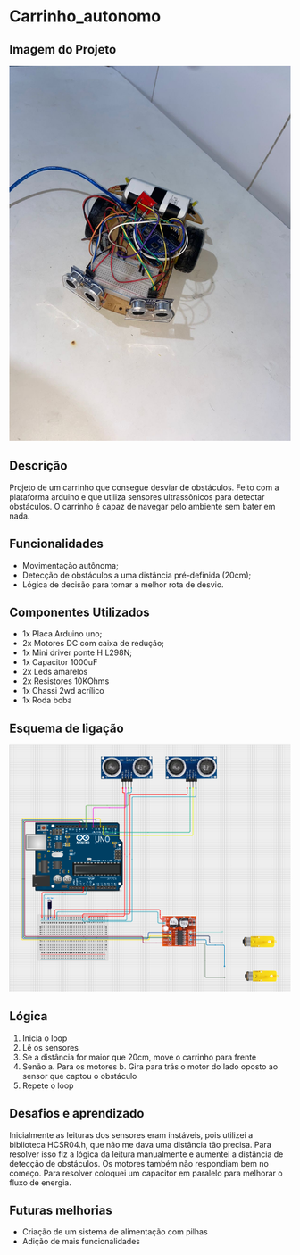 # Carrinho_autonomo

## Imagem do Projeto
![Imagem do carrinho](./imagens/imgPrincipalCarrinho.jpg)

## Descrição
Projeto de um carrinho que consegue desviar de obstáculos. Feito com a plataforma arduino e que utiliza
sensores ultrassônicos para detectar obstáculos. O carrinho é capaz de navegar pelo ambiente sem bater 
em nada.

## Funcionalidades
* Movimentação autônoma;
* Detecção de obstáculos a uma distância pré-definida (20cm);
* Lógica de decisão para tomar a melhor rota de desvio.

## Componentes Utilizados
* 1x Placa Arduino uno;
* 2x Motores DC com caixa de redução;
* 1x Mini driver ponte H L298N;
* 1x Capacitor 1000uF
* 2x Leds amarelos
* 2x Resistores 10KOhms
* 1x Chassi 2wd acrílico
* 1x Roda boba

## Esquema de ligação
![Imagem do circuito](./imagens/circuitoCarrinho.png)

## Lógica
1. Inicia o loop
2. Lê os sensores
3. Se a distância for maior que 20cm, move o carrinho para frente
4. Senão
  a. Para os motores
  b. Gira para trás o motor do lado oposto ao sensor que captou o obstáculo
5. Repete o loop

## Desafios e aprendizado
Inicialmente as leituras dos sensores eram instáveis, pois utilizei a biblioteca HCSR04.h, que não me dava uma 
distância tão precisa. Para resolver isso fiz a lógica da leitura manualmente e aumentei a distância de detecção 
de obstáculos. Os motores também não respondiam bem no começo. Para resolver coloquei um capacitor em paralelo para 
melhorar o fluxo de energia.

## Futuras melhorias
* Criação de um sistema de alimentação com pilhas
* Adição de mais funcionalidades
